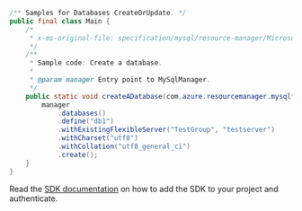 ```java
/** Samples for Databases CreateOrUpdate. */
public final class Main {
    /*
     * x-ms-original-file: specification/mysql/resource-manager/Microsoft.DBforMySQL/stable/2021-05-01/examples/DatabaseCreate.json
     */
    /**
     * Sample code: Create a database.
     *
     * @param manager Entry point to MySqlManager.
     */
    public static void createADatabase(com.azure.resourcemanager.mysqlflexibleserver.MySqlManager manager) {
        manager
            .databases()
            .define("db1")
            .withExistingFlexibleServer("TestGroup", "testserver")
            .withCharset("utf8")
            .withCollation("utf8_general_ci")
            .create();
    }
}
```

Read the [SDK documentation](https://github.com/Azure/azure-sdk-for-java/blob/azure-resourcemanager-mysqlflexibleserver_1.0.0-beta.2/sdk/mysqlflexibleserver/azure-resourcemanager-mysqlflexibleserver/README.md) on how to add the SDK to your project and authenticate.
